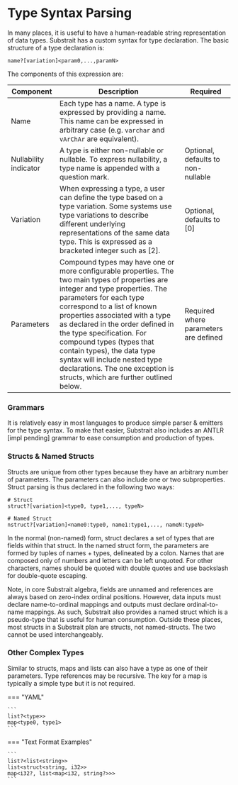 # Type Syntax Parsing

In many places, it is useful to have a human-readable string representation of data types. Substrait has a custom syntax for type declaration. The basic structure of a type declaration is:

```
name?[variation]<param0,...,paramN>
```

The components of this expression are:

| Component              | Description                                                  | Required                              |
| ---------------------- | ------------------------------------------------------------ | ------------------------------------- |
| Name                   | Each type has a name. A type is expressed by providing a name. This name can be expressed in arbitrary case (e.g. `varchar` and `vArChAr` are equivalent). |                                       |
| Nullability indicator  | A type is either non-nullable or nullable. To express nullability, a type name is appended with a question mark. | Optional, defaults to non-nullable    |
| Variation              | When expressing a type, a user can define the type based on a type variation. Some systems use type variations to describe different underlying representations of the same data type. This is expressed as a bracketed integer such as [2]. | Optional, defaults to [0]             |
| Parameters             | Compound types may have one or more configurable properties. The two main types of properties are integer and type properties. The parameters for each type correspond to a list of known properties associated with a type as declared in the order defined in the type specification. For compound types (types that contain types), the data type syntax will include nested type declarations. The one exception is structs, which are further outlined below. | Required where parameters are defined |

### Grammars

It is relatively easy in most languages to produce simple parser & emitters for the type syntax. To make that easier, Substrait also includes an ANTLR [impl pending] grammar to ease consumption and production of types.

### Structs & Named Structs

Structs are unique from other types because they have an arbitrary number of parameters. The parameters can also include one or two subproperties. Struct parsing is thus declared in the following two ways:

```
# Struct
struct?[variation]<type0, type1,..., typeN>

# Named Struct
nstruct?[variation]<name0:type0, name1:type1,..., nameN:typeN>
```

In the normal (non-named) form, struct declares a set of types that are fields within that struct. In the named struct form, the parameters are formed by tuples of names + types, delineated by a colon. Names that are composed only of numbers and letters can be left unquoted. For other characters, names should be quoted with double quotes and use backslash for double-quote escaping.

Note, in core Substrait algebra, fields are unnamed and references are always based on zero-index ordinal positions. However, data inputs must declare name-to-ordinal mappings and outputs must declare ordinal-to-name mappings. As such, Substrait also provides a named struct which is a pseudo-type that is useful for human consumption. Outside these places, most structs in a Substrait plan are structs, not named-structs. The two cannot be used interchangeably.

### Other Complex Types

Similar to structs, maps and lists can also have a type as one of their parameters. Type references may be recursive. The key for a map is typically a simple type but it is not required.


=== "YAML"

    ```
    list?<type>>
    map<type0, type1>
    ```

=== "Text Format Examples"

    ```
    list?<list<string>>
    list<struct<string, i32>>
    map<i32?, list<map<i32, string?>>>
    ```
